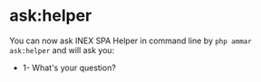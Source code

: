 # ask:helper

You can now ask INEX SPA Helper in command line by `php ammar ask:helper` and will ask you:

* 1- What's your question?
